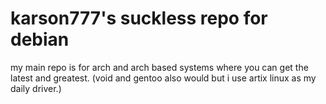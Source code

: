 # karson777's suckless repo for debian

my main repo is for arch and arch based systems where you can get the latest and greatest. (void and gentoo also would but i use artix linux as my daily driver.)
